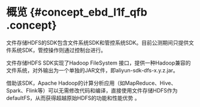 # 概览 {#concept_ebd_l1f_qfb .concept}

文件存储HDFS的SDK包含文件系统SDK和管控系统SDK。目前公测期间只提供文件系统SDK，管控操作则通过控制台进行。

文件存储HDFS SDK实现了Hadoop FileSystem 接口，提供一种Hadoop兼容的文件系统，对外输出为一个单独的JAR文件，即aliyun-sdk-dfs-x.y.z.jar。

借助该SDK，Apache Hadoop的计算分析应用（如MapReduce、Hive、Spark、Flink等）可以无需修改代码和编译，直接使用文件存储HDFS作为 defaultFS，从而获得超越原始HDFS的功能和性能优势 。

